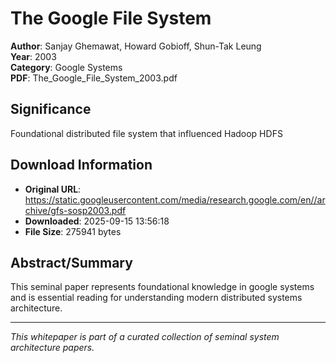 # The Google File System

**Author**: Sanjay Ghemawat, Howard Gobioff, Shun-Tak Leung  
**Year**: 2003  
**Category**: Google Systems  
**PDF**: The_Google_File_System_2003.pdf  

## Significance
Foundational distributed file system that influenced Hadoop HDFS

## Download Information
- **Original URL**: https://static.googleusercontent.com/media/research.google.com/en//archive/gfs-sosp2003.pdf
- **Downloaded**: 2025-09-15 13:56:18
- **File Size**: 275941 bytes

## Abstract/Summary
This seminal paper represents foundational knowledge in google systems and is essential reading for understanding modern distributed systems architecture.

---
*This whitepaper is part of a curated collection of seminal system architecture papers.*
